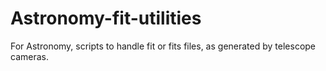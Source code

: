 # Astronomy-fit-utilities
For Astronomy, scripts to handle fit or fits files, as generated by telescope cameras.  
